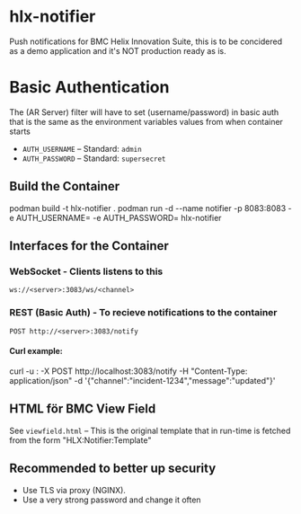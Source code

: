 
# hlx-notifier
Push notifications for BMC Helix Innovation Suite, this is to be concidered as a demo application and it's NOT production ready as is.


# Basic Authentication
The (AR Server) filter will have to set (username/password) in basic auth that is the same as the environment variables values from when container starts

- `AUTH_USERNAME` – Standard: `admin`
- `AUTH_PASSWORD` – Standard: `supersecret`



## Build the Container
podman build -t hlx-notifier .
podman run -d --name notifier -p 8083:8083 -e AUTH_USERNAME=<USERNAME> -e AUTH_PASSWORD=<PASSWORD> hlx-notifier


## Interfaces for the Container

### WebSocket - Clients listens to this

`ws://<server>:3083/ws/<channel>`

### REST (Basic Auth) - To recieve notifications to the container

`POST http://<server>:3083/notify`

#### Curl example:

curl -u <USERNAME>:<PASSWORD> -X POST http://localhost:3083/notify -H "Content-Type: application/json" -d '{"channel":"incident-1234","message":"updated"}'

## HTML för BMC View Field

See `viewfield.html` – This is the original template that in run-time is fetched from the form "HLX:Notifier:Template"

## Recommended to better up security
- Use TLS via proxy (NGINX).
- Use a very strong password and change it often
